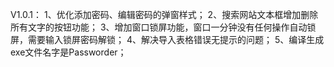 V1.0.1：
1、优化添加密码、编辑密码的弹窗样式；
2、搜索网站文本框增加删除所有文字的按钮功能；
3、增加窗口锁屏功能，窗口一分钟没有任何操作自动锁屏，需要输入锁屏密码解锁；
4、解决导入表格错误无提示的问题；
5、编译生成exe文件名字是Passworder；